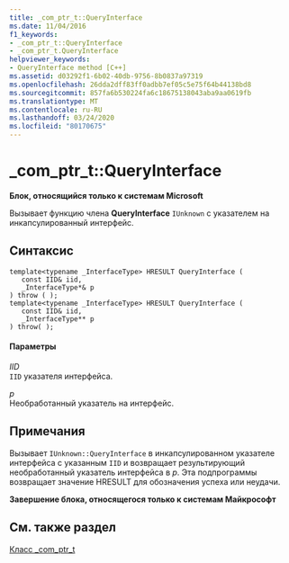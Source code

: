 ```yaml
---
title: _com_ptr_t::QueryInterface
ms.date: 11/04/2016
f1_keywords:
- _com_ptr_t::QueryInterface
- _com_ptr_t.QueryInterface
helpviewer_keywords:
- QueryInterface method [C++]
ms.assetid: d03292f1-6b02-40db-9756-8b0837a97319
ms.openlocfilehash: 26dda2dff83ff0adbb7ef05c5e75f64b44138bd8
ms.sourcegitcommit: 857fa6b530224fa6c18675138043aba9aa0619fb
ms.translationtype: MT
ms.contentlocale: ru-RU
ms.lasthandoff: 03/24/2020
ms.locfileid: "80170675"
---
```

# <a name="_com_ptr_tqueryinterface"></a>_com_ptr_t::QueryInterface

**Блок, относящийся только к системам Microsoft**

Вызывает функцию члена **QueryInterface** `IUnknown` с указателем на инкапсулированный интерфейс.

## <a name="syntax"></a>Синтаксис

```
template<typename _InterfaceType> HRESULT QueryInterface (
   const IID& iid,
   _InterfaceType*& p
) throw ( );
template<typename _InterfaceType> HRESULT QueryInterface (
   const IID& iid,
   _InterfaceType** p
) throw( );
```

#### <a name="parameters"></a>Параметры

*IID*<br/>
`IID` указателя интерфейса.

*p*<br/>
Необработанный указатель на интерфейс.

## <a name="remarks"></a>Примечания

Вызывает `IUnknown::QueryInterface` в инкапсулированном указателе интерфейса с указанным `IID` и возвращает результирующий необработанный указатель интерфейса в *p*. Эта подпрограммы возвращает значение HRESULT для обозначения успеха или неудачи.

**Завершение блока, относящегося только к системам Майкрософт**

## <a name="see-also"></a>См. также раздел

[Класс _com_ptr_t](../cpp/com-ptr-t-class.md)

